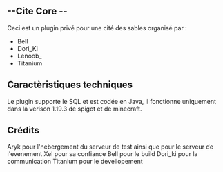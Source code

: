 ## --Cite Core --
Ceci est un plugin privé pour une cité des sables organisé par :

 - Bell
 - Dori_Ki
 - Lenoob_
 - Titanium
## Caractèristiques techniques 
Le plugin supporte le SQL et est codée en Java, il fonctionne uniquement dans la verison 1.19.3 de spigot et de minecraft.

## Crédits
Aryk pour l'hebergement du serveur de test ainsi que pour le serveur de l'evenement
Xel pour sa confiance
Bell pour le build
Dori_ki pour la communication
Titanium pour le devellopement
